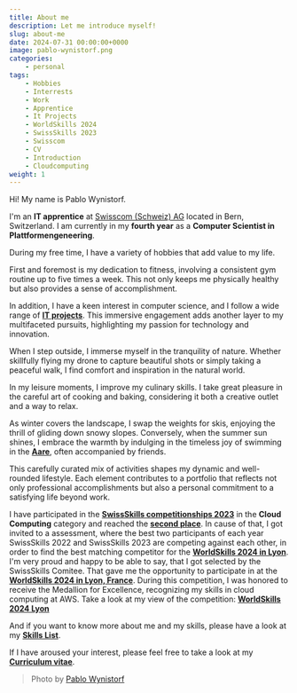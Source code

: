 ```yaml
---
title: About me
description: Let me introduce myself!
slug: about-me
date: 2024-07-31 00:00:00+0000
image: pablo-wynistorf.png
categories:
    - personal
tags:
    - Hobbies
    - Interrests
    - Work
    - Apprentice
    - It Projects
    - WorldSkills 2024
    - SwissSkills 2023
    - Swisscom
    - CV
    - Introduction
    - Cloudcomputing
weight: 1
---
```


Hi!
My name is Pablo Wynistorf.

I'm an **IT apprentice** at [Swisscom (Schweiz) AG](https://www.swisscom.ch) located in Bern, Switzerland. I am currently in my **fourth year** as a **Computer Scientist in Plattformengeneering**.

During my free time, I have a variety of hobbies that add value to my life.

First and foremost is my dedication to fitness, involving a consistent gym routine up to five times a week. This not only keeps me physically healthy but also provides a sense of accomplishment.

In addition, I have a keen interest in computer science, and I follow a wide range of **[IT projects](https://github.com/Pablo-Wynistorf?tab=repositories)**. This immersive engagement adds another layer to my multifaceted pursuits, highlighting my passion for technology and innovation.

When I step outside, I immerse myself in the tranquility of nature. Whether skillfully flying my drone to capture beautiful shots or simply taking a peaceful walk, I find comfort and inspiration in the natural world.

In my leisure moments, I improve my culinary skills. I take great pleasure in the careful art of cooking and baking, considering it both a creative outlet and a way to relax.

As winter covers the landscape, I swap the weights for skis, enjoying the thrill of gliding down snowy slopes. Conversely, when the summer sun shines, I embrace the warmth by indulging in the timeless joy of swimming in the **[Aare](https://www.myswitzerland.com/en-ch/destinations/aare/)**, often accompanied by friends.

This carefully curated mix of activities shapes my dynamic and well-rounded lifestyle. Each element contributes to a portfolio that reflects not only professional accomplishments but also a personal commitment to a satisfying life beyond work.


I have participated in the **[SwissSkills competitionships 2023](https://www.ict-berufsbildung.ch/ictskills2023)** in the **Cloud Computing** category and reached the **[second place](https://www.ict-berufsbildung.ch/resources/Results-ICTskills2023.pdf)**. In cause of that, I got invited to a assessment, where the best two participants of each year SwissSkills 2022 and SwissSkills 2023 are competing against each other, in order to find the best matching competitor for the **[WorldSkills 2024 in Lyon](https://worldskills.org/what/competitions/worldskills-lyon-2024)**. I'm very proud and happy to be able to say, that I got selected by the SwissSkills Comitee. That gave me the opportunity to participate in at the **[WorldSkills 2024 in Lyon, France](https://worldskills.org/what/competitions/worldskills-lyon-2024)**. During this competition, I was honored to receive the Medallion for Excellence, recognizing my skills in cloud computing at AWS.
Take a look at my view of the competition:
**[WorldSkills 2024 Lyon](/projects/worldskills/)**


And if you want to know more about me and my skills, please have a look at my **[Skills List](/skills)**.

If I have aroused your interest, please feel free to take a look at my **[Curriculum vitae](/p/cv/)**.


> Photo by [Pablo Wynistorf](https://www.pablo.one)
